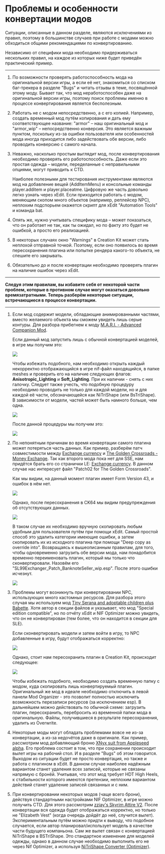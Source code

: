 # Проблемы и особенности конвертации модов

Ситуации, описанные в данном разделе, являются исключениями из правил, поэтому в большинстве случаев при работе с модами можно обходиться общими рекомендациями по конвертированию.

Независимо от специфики мода необходимо придерживаться нескольких правил, на каждое из которых ниже будет приведён практический пример.

------

1) По возможности проверять работоспособность мода на оригинальной версии игры, а если её нет, знакомиться со списком баг-трекера в разделе "Bugs" и читать отзывы в теме, посвящённой этому моду. Бывает так, что мод неработоспособен даже на оригинальной версии игры, поэтому поиск проблемы именно в процессе конвертирования является бесполезным.

2) Работать не с модом непосредственно, а с его копией. Например, создать временный мод путём копирования и дать ему соответствующее название: "armor" – наш оригинальный мод и "armor_wip" – непосредственно конверсия. Это является важным пунктом, поскольку из-за ошибки пользователя или особенностей мода иногда приходится либо задействовать обе версии, либо проводить конверсию с самого начала.

3) Неважно, насколько простым выглядит мод, после конвертирования необходимо проверять его работоспособность. Даже если это простая одежда – модели, переделанные с неправильными опциями, могут приводить к CTD.

    Наиболее полезными для тестирования инструментами являются мод на добавление вещей (AddItemMenu) и консольные команды player.additem и player.placeatme. Цифровую же часть довольно легко узнать через xEdit. Если приходится работать с модом, меняющим скопом много объектов (например, реплейсер NPC), неплохим подспорьем окажется скрипт для xEdit "Automation Tools" и команда bat.

4) Опять же, нужно учитывать специфику мода – может показаться, что он работает не так, как ты ожидал, но по факту это будет не ошибкой, а просто его реализацией.

5) В некоторых случаях окно "Warnings" в Creation Kit может стать неплохой отправной точкой. Поэтому, если оно появилось во время пересохранения плагина или попытке рендера какого-то объекта, не спешите его закрывать.

6) Обязательно до и после конвертации необходимо проверять плагин на наличие ошибок через xEdit.

------

**Следуя этим правилам, вы избавите себя от некоторой части проблем, которые в противном случае могут оказаться довольно времязатратными. Теперь разберём некоторые ситуации, встречающиеся в процессе конвертации.**

------

1) Если мод содержит модели, обладающие анимированными частями, вместо желаемого объекта мы сможем увидеть лишь серые контуры. Для разбора прибегнем к моду [M.A.R.I. - Advanced Companion Mod](https://www.nexusmods.com/skyrim/mods/91686).

    Если данный мод запустить лишь с обычной конвертацией моделей, в игре мы получим это:

    ![](../00_Resources/00_Conversion/008.png)

    Чтобы избежать подобного, нам необходимо открыть каждый некорректно отображающийся в игре nif-файл находящийся, в папке meshes и проверить его на наличие следующих флагов: **Anisotropic_Lighting** и **Soft_Lighting**. При их наличии - снять с них галочку. Следует также учесть, что подобную процедуру необходимо проводить не только для каждой модели, но и для каждой её части, обозначающейся как NiTriShape (или BsTriShape). В зависимости от модели, частей может быть намного больше, чем одна.

    ![](../00_Resources/00_Conversion/009.png)

    После данной процедуры мы получим это:

    ![](../00_Resources/00_Conversion/010.png)

2) По непонятным причинам во время конвертации самого плагина может потеряться часть данных. Как пример, разберём патч совместимости между [Exchange currency](https://www.nexusmods.com/skyrimspecialedition/mods/491) и [The Golden Crossroads - Money Exchange](https://www.nexusmods.com/skyrim/mods/54670). Так как второго мода пока нет для SSE, нам придётся брать его со странички LE: [Exchange currency](https://www.nexusmods.com/skyrim/mods/67504). В данном случае нас интересует файл "Patch02 for The Golden Crossroads".

    Как мы видим, на данный момент плагин имеет Form Version 43, и ошибок в нём нет.

    ![](../00_Resources/00_Conversion/011.png)

    Однако, после пересохранения в CK64 мы видим предупреждения об отсутствующих данных.

    ![](../00_Resources/00_Conversion/012.png)

    В таком случае их необходимо вручную скопировать любым удобным для пользователя путём при помощи xEdit. Самый простой способ это удалить категории имеющие ошибки, а затем скопировать их из исходного плагина при помощи "Deep copy as override into". Возвращаясь к вышеописанным правилам, для того, чтобы одновременно загрузить обе версии мода, нам понадобится временно переименовать плагин, который мы только что сконвертировали. Назовём его "SL99Exchanger_Patch_BanknoteSeller_wip.esp". После этого ошибки исчезнут.

    ![](../00_Resources/00_Conversion/013.png)

3) Проблемы могут возникнуть при конвертировании NPC, использующих много кастомных ресурсов. Для разбора этого случая мы используем мод 
[Tiny Serana and adoptable children plus Babette](https://www.nexusmods.com/skyrim/mods/65155). Хотя автор в секции файлов и указывает, что мод "Special edition compatible", но по отчёту xEdit и NIF Optimizer можно увидеть, что он не конвертирован (тем более, что он находится в секции для SLE).

    Если сконвертировать модели и затем войти в игру, то NPC добавленные в игру, будут отображаться корректно:

    ![](../00_Resources/00_Conversion/014.png)

    Однако, стоит нам пересохранить плагин в Creation Kit, происходит следующее:

    ![](../00_Resources/00_Conversion/015.png)

    Чтобы избежать подобного, необходимо создать временную папку с модом, куда скопировать лишь конвертируемый плагин. Оригинальный же мод в идеале необходимо отключить в левой панели Mod Organizer - это позволит полностью исключить возможность перезаписи ресурсов (за исключением esp). В дальнейшем можно действовать по обычной схеме: загрузить плагин, пересохранить, перебросить из временной папки мода в оригинальную. Файлы, получившиеся в результате пересохранения, удалить из Overwrite.

4) Некоторые моды могут обладать проблемами вовсе не из-за конвертации, а из-за недочётов даже в оригинале. Как пример, рассмотрим мод добавляющий броню [ХNyx suit from Appleseed alpha](https://www.nexusmods.com/skyrim/mods/77184/). Его проблема состоит в том, что при сохранении происходит вылет игры на рабочий стол. И в разделе "Bugs" об этом говорится. Выходом из ситуации будет не просто конвертация, но также и работа с плагином в xEdit. В данном случае наиболее надёжным вариантом станет удаления всех записей, которые не связаны напрямую с бронёй. Учитывая, что этот мод требует HDT High Heels, к стабильности которого имеются претензии, неплохим вариантом действий станет удаление записей связанных и с ним.

5) При конвертировании некоторых модов (чаще всего брони), действуя стандартными настройками NIF Optimizer, в игре можно получить CTD. Для этого рассмотрим [zzjay's Skyrim Attire V2](https://www.dropbox.com/s/1asj3tby6gt6764/Skyrim%20Attire.7z?dl=0). После конвертации вся одежда будет отображаться корректно, но только не "Elizabeth Vest" (когда очередь дойдёт до неё, случится вылет). Экспериментальным путём можно придти к выводу, что подобное случается, если автор планировал/использует модель в качестве части будущего компаньона. Сам же вылет связан с конвертацией NiTriShape в BSTriShape. Это стандартное изменение для моделей одежды, однако в данном случае необходимо выполнить его не через Nif Optimizer, а используя [NiTriShape Converter (Optimizer)](https://www.nexusmods.com/skyrimspecialedition/mods/19911).
